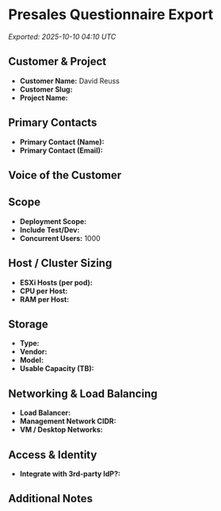 # Presales Questionnaire Export

_Exported: 2025-10-10 04:10 UTC_

## Customer & Project
- **Customer Name:** David Reuss
- **Customer Slug:** 
- **Project Name:** 

## Primary Contacts
- **Primary Contact (Name):** 
- **Primary Contact (Email):** 


## Voice of the Customer


## Scope
- **Deployment Scope:** 
- **Include Test/Dev:** 
- **Concurrent Users:** 1000


## Host / Cluster Sizing
- **ESXi Hosts (per pod):** 
- **CPU per Host:** 
- **RAM per Host:** 


## Storage
- **Type:** 
- **Vendor:** 
- **Model:** 
- **Usable Capacity (TB):** 

## Networking & Load Balancing
- **Load Balancer:** 
- **Management Network CIDR:** 
- **VM / Desktop Networks:** 

## Access & Identity
- **Integrate with 3rd-party IdP?:** 


## Additional Notes
